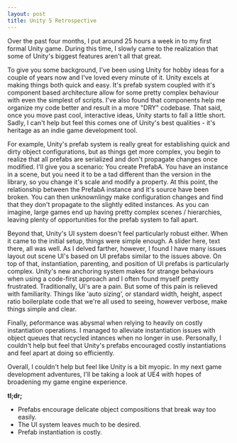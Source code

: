 ```yaml
---
layout: post
title: Unity 5 Retrospective
---
```

Over the past four months, I put around 25 hours a week in to my first formal Unity game.  During this time, I slowly came to the realization that some of Unity's biggest features aren't all that great.

<!--more-->

To give you some background, I've been using Unity for hobby ideas for a couple of years now and I've loved every minute of it.  Unity excels at making things both quick and easy.  It's prefab system coupled with it's component based architecture allow for some pretty complex behaviour with even the simplest of scripts.  I've also found that components help me organize my code better and result in a more "DRY" codebase.  That said, once you move past cool, interactive ideas, Unity starts to fall a little short.  Sadly, I can't help but feel this comes one of Unity's best qualities - it's heritage as an indie game development tool.

For example, Unity's prefab system is really great for establishing quick and dirty object configurations, but as things get more complex, you begin to realize that all prefabs are serialized and don't propagate changes once modified.  I'll give you a scenario: You create PrefabA.  You have an instance in a scene, but you need it to be a tad different than the version in the library, so you change it's scale and modify a property.  At this point, the relationship between the PrefabA instance and it's source have been broken.  You can then unknownlingy make configuration changes and find that they don't propagate to the slightly edited instances.  As you can imagine, large games end up having pretty complex scenes / hierarchies, leaving plenty of opportunities for the prefab system to fall apart.

Beyond that, Unity's UI system doesn't feel particularly robust either.  When it came to the initial setup, things were simple enough.  A slider here, text there, all was well.  As I delved farther, however, I found I have many issues layout out scene UI's based on UI prefabs similar to the issues above.  On top of that, instantiation, parenting, and position of UI prefabs is particularly complex.  Unity's new anchoring system makes for strange behaviours when using a code-first approach and I often found myself pretty frustrated.  Traditionally, UI's are a pain.  But some of this pain is relieved with familiarity.  Things like 'auto sizing', or standard width, height, aspect ratio boilerplate code that we're all used to seeing, however verbose, make things simple and clear.

Finally, peformance was abysmal when relying to heavily on costly instantiation operations.  I managed to alleviate instantiation issues with object queues that recycled intances when no longer in use.  Personally, I couldn't help but feel that Unity's prefabs encouraged costly instantiations and feel apart at doing so efficiently.

Overall, I couldn't help but feel like Unity is a bit myopic.  In my next game development adventures, I'll be taking a look at UE4 with hopes of broadening my game engine experience.

**tl;dr;**

+ Prefabs encourage delicate object compositions that break way too easily.
+ The UI system leaves much to be desired.
+ Prefab instantiation is costly.